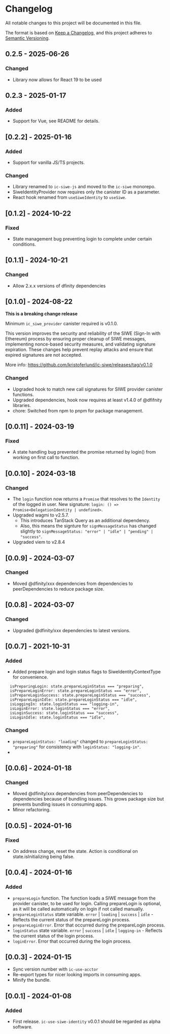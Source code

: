 # Changelog

All notable changes to this project will be documented in this file.

The format is based on [Keep a Changelog](https://keepachangelog.com/en/1.0.0/),
and this project adheres to [Semantic Versioning](https://semver.org/spec/v2.0.0.html).

## 0.2.5 - 2025-06-26

### Changed

- Library now allows for React 19 to be used

## 0.2.3 - 2025-01-17

### Added

- Support for Vue, see README for details.

## [0.2.2] - 2025-01-16

### Added

- Support for vanilla JS/TS projects.

### Changed

- Library renamed to `ic-siwe-js` and moved to the `ic-siwe` monorepo.
- SiweIdentityProvider now requires only the canister ID as a parameter.
- React hook renamed from `useSiweIdentity` to `useSiwe`.

## [0.1.2] - 2024-10-22

### Fixed

- State management bug preventing login to complete under certain conditions.

## [0.1.1] - 2024-10-21

### Changed

- Allow 2.x.x versions of dfinity dependencies

## [0.1.0] - 2024-08-22

**This is a breaking change release**

Minimum `ic_siwe_provider` canister required is v0.1.0.

This version improves the security and reliability of the SIWE (Sign-In with Ethereum) process by ensuring proper cleanup of SIWE messages, implementing nonce-based security measures, and validating signature expiration. These changes help prevent replay attacks and ensure that expired signatures are not accepted.

More info: <https://github.com/kristoferlund/ic-siwe/releases/tag/v0.1.0>

### Changed

- Upgraded hook to match new call signatures for SIWE provider canister functions.
- Upgraded dependencies, hook now requires at least v1.4.0 of @dfifnity libraries.
- chore: Switched from npm to pnpm for package management.

## [0.0.11] - 2024-03-19

### Fixed

- A state handling bug prevented the promise returned by login() from working on first call to function.

## [0.0.10] - 2024-03-18

### Changed

- The `login` function now returns a `Promise` that resolves to the `Identity` of the logged in user. New signature: `login: () => Promise<DelegationIdentity | undefined>`.
- Upgraded wagmi to v2.5.7.
  - This introduces TanStack Query as an additional dependency.
  - Also, this means the signture for `signMessageStatus` has changed slightly to `signMessageStatus: "error" | "idle" | "pending" | "success"`.
- Upgraded viem to v2.8.4

## [0.0.9] - 2024-03-07

### Changed

- Moved @dfinity/xxx dependencies from dependencies to peerDependencies to reduce package size.

## [0.0.8] - 2024-03-07

### Changed

- Upgraded @dfinity/xxx dependencies to latest versions.

## [0.0.7] - 2021-10-31

### Added

- Added prepare login and login status flags to SiweIdentityContextType for convenience.

```
  isPreparingLogin: state.prepareLoginStatus === "preparing",
  isPrepareLoginError: state.prepareLoginStatus === "error",
  isPrepareLoginSuccess: state.prepareLoginStatus === "success",
  isPrepareLoginIdle: state.prepareLoginStatus === "idle",
  isLoggingIn: state.loginStatus === "logging-in",
  isLoginError: state.loginStatus === "error",
  isLoginSuccess: state.loginStatus === "success",
  isLoginIdle: state.loginStatus === "idle",
```

### Changed

- `prepareLoginStatus: "loading"` changed to `prepareLoginStatus: "preparing"` for consistency with `loginStatus: "logging-in"`.
-

## [0.0.6] - 2024-01-18

### Changed

- Moved @dfinity/xxx dependencies from peerDependencies to dependencies because of bundling issues. This grows package size but prevents bundling issues in consuming apps.
- Minor refactoring.

## [0.0.5] - 2024-01-16

### Fixed

- On address change, reset the state. Action is conditional on state.isInitializing being false.

## [0.0.4] - 2024-01-16

### Added

- `prepareLogin` function. The function loads a SIWE message from the provider canister, to be used for login. Calling prepareLogin is optional, as it will be called automatically on login if not called manually.
- `prepareLoginStatus` state variable. `error` | `loading` | `success` | `idle` - Reflects the current status of the prepareLogin process.
- `prepareLoginError`. Error that occurred during the prepareLogin process.
- `loginStatus` state variable. `error` | `success` | `idle` | `logging-in` - Reflects the current status of the login process.
- `loginError`. Error that occurred during the login process.

## [0.0.3] - 2024-01-15

- Sync version number with `ic-use-acctor`
- Re-export types for nicer looking imports in consuming apps.
- Minify the bundle.

## [0.0.1] - 2024-01-08

### Added

- First release. `ic-use-siwe-identity` v0.0.1 should be regarded as alpha software.
